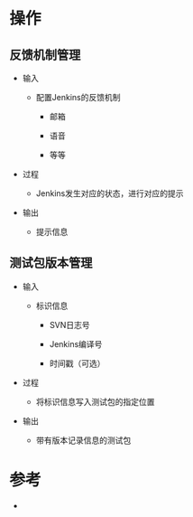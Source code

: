 # 操作

## 反馈机制管理

* 输入

    * 配置Jenkins的反馈机制
    
        * 邮箱
        
        * 语音
        
        * 等等

* 过程

    * Jenkins发生对应的状态，进行对应的提示
    
* 输出

    * 提示信息

## 测试包版本管理

* 输入

    * 标识信息
    
        * SVN日志号
    
        * Jenkins编译号
    
        * 时间戳（可选）

* 过程

    * 将标识信息写入测试包的指定位置


* 输出

    * 带有版本记录信息的测试包

# 参考

* 